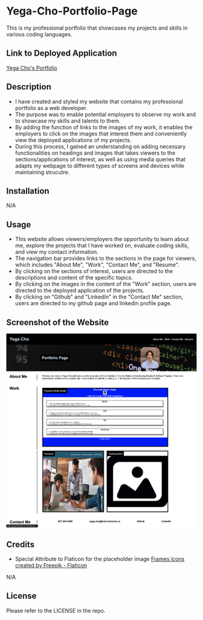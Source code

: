 # Yega-Cho-Portfolio-Page

This is my professional portfolio that showcases my projects and skills in various coding languages.

## Link to Deployed Application
<a href="https://yega1009.github.io/Yega-Cho-Portfolio-Page/">Yega Cho's Portfolio</a>

## Description

- I have created and styled my website that contains my professional portfolio as a web developer.
- The purpose was to enable potential employers to observe my work and to showcase my skills and talents to them.
- By adding the function of links to the images of my work, it enables the employers to click on the images that interest them and conveniently view the deployed applications of my projects.
- During this process, I gained an understanding on adding necessary functionalities on headings and images that takes viewers to the sections/applications of interest, as well as using media queries that adapts my webpage to different types of screens and devices while maintaining strucutre.

## Installation

N/A

## Usage

- This website allows viewers/employers the opportunity to learn about me, explore the projects
that I have worked on, evaluate coding skills, and view my contact information.
- The navigation bar provides links to the sections in the page for viewers, which includes "About Me", "Work", "Contact Me", and "Resume".
- By clicking on the sections of interest, users are directed to the descriptions and content of the specific topics.
- By clicking on the images in the content of the "Work" section, users are directed to the deployed application of the projects.
- By clicking on "Github" and "LinkedIn" in the "Contact Me" section, users are directed to my github page and linkedin profile page.

## Screenshot of the Website

![Screenshot 1](./assets/images/image-top.png)
![Screenshot 2](./assets/images/image-bottom.png)

## Credits

- Special Attribute to Flaticon for the placeholder image
<a href="https://www.flaticon.com/free-icons/frames" title="frames icons">Frames icons created by Freepik - Flaticon</a>

N/A

## License

Please refer to the LICENSE in the repo.